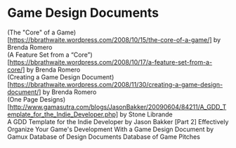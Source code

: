 # Game Design Documents

(The "Core" of a Game)[https://bbrathwaite.wordpress.com/2008/10/15/the-core-of-a-game/] by Brenda Romero  
(A Feature Set from a “Core”)[https://bbrathwaite.wordpress.com/2008/10/17/a-feature-set-from-a-core/] by Brenda Romero  
(Creating a Game Design Document)[https://bbrathwaite.wordpress.com/2008/11/30/creating-a-game-design-document/] by Brenda Romero  
(One Page Designs)[http://www.gamasutra.com/blogs/JasonBakker/20090604/84211/A_GDD_Template_for_the_Indie_Developer.php] by Stone Librande  
 A GDD Template for the Indie Developer by Jason Bakker
 [Part 2]
Effectively Organize Your Game's Development With a Game Design Document by Gamux
Database of Design Documents
Database of Game Pitches 
